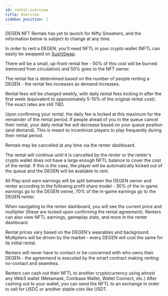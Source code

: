 ```yaml
---
id: rental-overview
title: Overview
sidebar_position: 1
---
```


DEGEN NFT Rentals has yet to launch for Nifty Smashers, and the information below is subject to change at any time.

In order to rent a DEGEN, you'll need NFTL in your crypto wallet (NFTL can easily be swapped on [SushiSwap](https://sushi.com/).

There will be a small, up-front rental fee - 50% of this cost will be burned (removed from circulation) and 50% goes to the NFT owner.

The rental fee is determined based on the number of people renting a DEGEN - the rental fee increases as demand increases.

Rental fees will be charged weekly, with daily rental fees kicking in after the first week (equivalent to approximately 5-10% of the original rental cost). The exact rates are still TBD.

Upon confirming your rental, the daily fee is locked at this maximum for the remainder of the rental period. If people ahead of you in the queue cancel their rental, your daily rental fee will decrease based on your queue position (and demand). This is meant to incentivize players to play frequently during their rental period.

Rentals may be cancelled at any time via the renter dashboard.

The rental will continue until it is cancelled by the renter or the renter's crypto wallet does not have a large enough NFTL balance to cover the cost of the rental. If this is the case, the player will be automatically kicked out of the queue and the DEGEN will be available to rent.

All Play-and-earn earnings will be split between the DEGEN owner and renter according to the following profit share model - 30% of the in-game earnings go to the DEGEN owner, 70% of the in-game earnings go to the DEGEN renter.

When navigating to the renter dashboard, you will see the current price and multiplier (these are locked upon confirming the rental agreement). Renters can also view NFTL earnings, gameplay stats, and more in the renter dashboard.

Rental prices vary based on the DEGEN's wearables and background. Multipliers will be driven by the market - every DEGEN will cost the same for its initial rental.

Renters will never have to contact or be concerned with who owns their DEGEN - the agreemend is executed by the smart contract making renting no-contact and seamless.

Renters can cash out their NFTL to another cryptocurrency using almost any Web3 wallet (Metamask, Coinbase Wallet, Wallet Connect, etc.) After cashing out to your wallet, you can send the NFTL to an exchange in order to sell for USDC or another stable coin like USDT.
